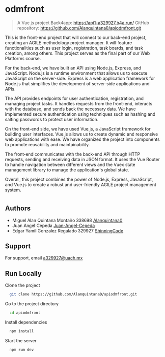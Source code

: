 # odmfront

> A Vue.js project
> Back4app: https://api1-a329927.b4a.run/
> GitHub repository: https://github.com/Alanquintana0/apiodmfront.git

This is the front-end project that will connect to our back-end project, creating an AGILE methodology project manager. It will feature functionalities such as user login, registration, task boards, and task creation, among others. This project serves as the final part of our Web Platforms course.

For the back-end, we have built an API using Node.js, Express, and JavaScript. Node.js is a runtime environment that allows us to execute JavaScript on the server-side. Express is a web application framework for Node.js that simplifies the development of server-side applications and APIs.

The API provides endpoints for user authentication, registration, and managing project tasks. It handles requests from the front-end, interacts with the database, and sends back the necessary data. We have implemented secure authentication using techniques such as hashing and salting passwords to protect user information.

On the front-end side, we have used Vue.js, a JavaScript framework for building user interfaces. Vue.js allows us to create dynamic and responsive web applications with ease. We have organized the project into components to promote reusability and maintainability.

The front-end communicates with the back-end API through HTTP requests, sending and receiving data in JSON format. It uses the Vue Router to handle navigation between different views and the Vuex state management library to manage the application's global state.

Overall, this project combines the power of Node.js, Express, JavaScript, and Vue.js to create a robust and user-friendly AGILE project management system.
#

## Authors

- Miguel Alan Quintana Montaño 338698 [Alanquintana0](https://github.com/Alanquintana0)
- Juan Angel Cepeda [Juan-Angel-Cepeda](https://github.com/Juan-Angel-Cepeda)
- Edgar Yamil Gonzalez Regalado 329927 [ShinningCode](https://github.com/ShinningCode)


## Support

For support, email a329927@uach.mx


## Run Locally

Clone the project

```bash
  git clone https://github.com/Alanquintana0/apiodmfront.git
```

Go to the project directory

```bash
  cd apiodmfront
```

Install dependencies

```bash
  npm install
```

Start the server

```bash
  npm run dev
```

